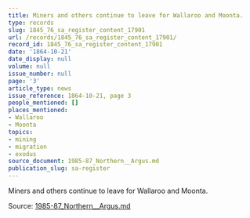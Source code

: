 ```yaml
---
title: Miners and others continue to leave for Wallaroo and Moonta.
type: records
slug: 1845_76_sa_register_content_17901
url: /records/1845_76_sa_register_content_17901/
record_id: 1845_76_sa_register_content_17901
date: '1864-10-21'
date_display: null
volume: null
issue_number: null
page: '3'
article_type: news
issue_reference: 1864-10-21, page 3
people_mentioned: []
places_mentioned:
- Wallaroo
- Moonta
topics:
- mining
- migration
- exodus
source_document: 1985-87_Northern__Argus.md
publication_slug: sa-register
---
```


Miners and others continue to leave for Wallaroo and Moonta.

Source: [1985-87_Northern__Argus.md](/downloads/markdown/1985-87_Northern__Argus.md)
